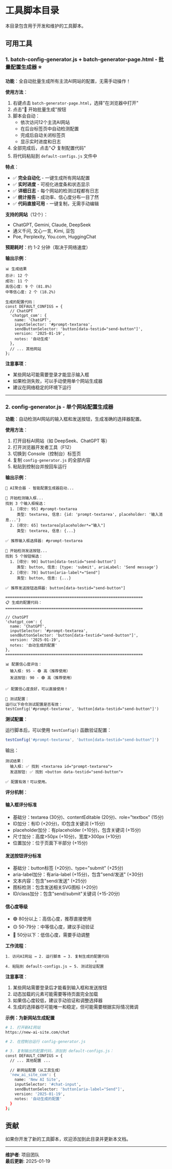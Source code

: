 # 工具脚本目录

本目录包含用于开发和维护的工具脚本。

## 可用工具

### 1. batch-config-generator.js + batch-generator-page.html - 批量配置生成器 ⭐️

**功能**：全自动批量生成所有主流AI网站的配置，无需手动操作！

**使用方法**：

1. 右键点击 `batch-generator-page.html`，选择"在浏览器中打开"
2. 点击"🚀 开始批量生成"按钮
3. 脚本会自动：
   - 依次访问12个主流AI网站
   - 在后台标签页中自动检测配置
   - 完成后自动关闭标签页
   - 显示实时进度和日志
4. 全部完成后，点击"📋 复制配置代码"
5. 将代码粘贴到 `default-configs.js` 文件中

**特点**：
- ✅ **完全自动化** - 一键生成所有网站配置
- ✅ **实时进度** - 可视化进度条和状态显示
- ✅ **详细日志** - 每个网站的检测过程都有日志
- ✅ **统计报告** - 成功率、信心度分布一目了然
- ✅ **代码直接可用** - 一键复制，无需手动编辑

**支持的网站**（12个）：
- ChatGPT, Gemini, Claude, DeepSeek
- 通义千问, 文心一言, Kimi, 豆包
- Poe, Perplexity, You.com, HuggingChat

**预期耗时**：约 1-2 分钟（取决于网络速度）

**输出示例**：

```
📊 生成结果
总计: 12 个
成功: 11 个
高信心度: 9 个 (81.8%)
中等信心度: 2 个 (18.2%)

生成的配置代码：
const DEFAULT_CONFIGS = {
  // ChatGPT
  'chatgpt_com': {
    name: 'ChatGPT',
    inputSelector: '#prompt-textarea',
    sendButtonSelector: 'button[data-testid="send-button"]',
    version: '2025-01-19',
    notes: '自动生成'
  },
  // ... 其他网站
};
```

**注意事项**：
- 某些网站可能需要登录才能显示输入框
- 如果检测失败，可以手动使用单个网站生成器
- 建议在网络稳定的环境下运行

---

### 2. config-generator.js - 单个网站配置生成器

**功能**：自动检测AI网站的输入框和发送按钮，生成准确的选择器配置。

**使用方法**：

1. 打开目标AI网站（如 DeepSeek、ChatGPT 等）
2. 打开浏览器开发者工具（F12）
3. 切换到 Console（控制台）标签页
4. 复制 `config-generator.js` 的全部内容
5. 粘贴到控制台并按回车运行

**输出示例**：

```
🚀 AI聚合器 - 智能配置生成器启动...

📝 开始检测输入框...
找到 3 个输入框候选：
  1. [得分: 95] #prompt-textarea
     类型: textarea, 信息: {id: 'prompt-textarea', placeholder: '输入消息...'}
  2. [得分: 65] textarea[placeholder*="输入"]
     类型: textarea, 信息: {...}

✅ 推荐输入框选择器: #prompt-textarea

🔘 开始检测发送按钮...
找到 5 个按钮候选：
  1. [得分: 90] button[data-testid="send-button"]
     类型: button, 信息: {type: 'submit', ariaLabel: 'Send message'}
  2. [得分: 70] button[aria-label*="Send"]
     类型: button, 信息: {...}

✅ 推荐发送按钮选择器: button[data-testid="send-button"]

============================================================
📋 生成的配置代码：
============================================================

// ChatGPT
'chatgpt_com': {
  name: 'ChatGPT',
  inputSelector: '#prompt-textarea',
  sendButtonSelector: 'button[data-testid="send-button"]',
  version: '2025-01-19',
  notes: '自动生成的配置'
},
============================================================

📊 配置信心度评估：
  输入框: 95 - 🟢 高（推荐使用）
  发送按钮: 90 - 🟢 高（推荐使用）

✅ 配置信心度良好，可以直接使用！

🧪 测试配置：
运行以下命令测试配置是否有效：
testConfig('#prompt-textarea', 'button[data-testid="send-button"]')
```

**测试配置**：

运行脚本后，可以使用 `testConfig()` 函数验证配置：

```javascript
testConfig('#prompt-textarea', 'button[data-testid="send-button"]')
```

输出：
```
测试结果：
  输入框: ✅ 找到 <textarea id="prompt-textarea">
  发送按钮: ✅ 找到 <button data-testid="send-button">

✅ 配置有效！可以使用。
```

**评分机制**：

#### 输入框评分标准
- 基础分：textarea (30分)、contentEditable (20分)、role="textbox" (15分)
- ID加分：有ID (+20分)，ID包含关键词 (+15分)
- placeholder加分：有placeholder (+10分)，包含关键词 (+15分)
- 尺寸加分：高度>50px (+10分)，宽度>300px (+10分)
- 位置加分：位于页面下半部分 (+15分)

#### 发送按钮评分标准
- 基础分：button标签 (+20分)、type="submit" (+25分)
- aria-label加分：有aria-label (+15分)，包含"send/发送" (+30分)
- 文本内容：包含"send/发送" (+25分)
- 图标检测：包含发送相关SVG图标 (+20分)
- ID/class加分：包含"send/submit"关键词 (+15-20分)

#### 信心度等级
- 🟢 80分以上：高信心度，推荐直接使用
- 🟡 50-79分：中等信心度，建议手动验证
- 🔴 50分以下：低信心度，需要手动调整

**工作流程**：

```
1. 访问AI网站 → 2. 运行脚本 → 3. 复制生成的配置代码
                                       ↓
4. 粘贴到 default-configs.js ← 5. 测试验证配置
```

**注意事项**：

1. 某些网站需要登录后才能看到输入框和发送按钮
2. 动态加载的元素可能需要等待页面完全加载
3. 如果信心度较低，建议手动验证和调整选择器
4. 生成的选择器尽可能唯一和稳定，但可能需要根据实际情况微调

**示例：为新网站生成配置**

```bash
# 1. 打开新AI网站
https://new-ai-site.com/chat

# 2. 在控制台运行 config-generator.js

# 3. 复制输出的配置代码，添加到 default-configs.js：
const DEFAULT_CONFIGS = {
  // ... 其他配置 ...
  
  // 新网站配置（从工具生成）
  'new_ai_site_com': {
    name: 'New AI Site',
    inputSelector: '#chat-input',
    sendButtonSelector: 'button[aria-label="Send"]',
    version: '2025-01-19',
    notes: '自动生成的配置'
  }
};
```

## 贡献

如果你开发了新的工具脚本，欢迎添加到此目录并更新本文档。

---

**维护者**: 项目团队  
**最后更新**: 2025-01-19

